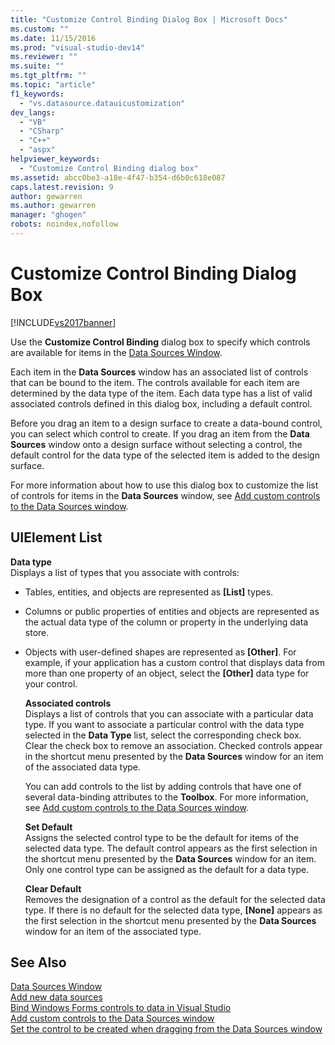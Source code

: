 ```yaml
---
title: "Customize Control Binding Dialog Box | Microsoft Docs"
ms.custom: ""
ms.date: 11/15/2016
ms.prod: "visual-studio-dev14"
ms.reviewer: ""
ms.suite: ""
ms.tgt_pltfrm: ""
ms.topic: "article"
f1_keywords: 
  - "vs.datasource.datauicustomization"
dev_langs: 
  - "VB"
  - "CSharp"
  - "C++"
  - "aspx"
helpviewer_keywords: 
  - "Customize Control Binding dialog box"
ms.assetid: abcc0be3-a18e-4f47-b354-d6b0c618e087
caps.latest.revision: 9
author: gewarren
ms.author: gewarren
manager: "ghogen"
robots: noindex,nofollow
---
```

# Customize Control Binding Dialog Box
[!INCLUDE[vs2017banner](../includes/vs2017banner.md)]

Use the **Customize Control Binding** dialog box to specify which controls are available for items in the [Data Sources Window](http://msdn.microsoft.com/library/0d20f699-cc95-45b3-8ecb-c7edf1f67992).  
  
 Each item in the **Data Sources** window has an associated list of controls that can be bound to the item. The controls available for each item are determined by the data type of the item. Each data type has a list of valid associated controls defined in this dialog box, including a default control.  
  
 Before you drag an item to a design surface to create a data-bound control, you can select which control to create. If you drag an item from the **Data Sources** window onto a design surface without selecting a control, the default control for the data type of the selected item is added to the design surface.  
  
 For more information about how to use this dialog box to customize the list of controls for items in the **Data Sources** window, see [Add custom controls to the Data Sources window](../data-tools/add-custom-controls-to-the-data-sources-window.md).  
  
## UIElement List  
 **Data type**  
 Displays a list of types that you associate with controls:  
  
- Tables, entities, and objects are represented as **[List]** types.  
  
- Columns or public properties of entities and objects are represented as the actual data type of the column or property in the underlying data store.  
  
- Objects with user-defined shapes are represented as **[Other]**. For example, if your application has a custom control that displays data from more than one property of an object, select the **[Other]** data type for your control.  
  
  **Associated controls**  
  Displays a list of controls that you can associate with a particular data type. If you want to associate a particular control with the data type selected in the **Data Type** list, select the corresponding check box. Clear the check box to remove an association. Checked controls appear in the shortcut menu presented by the **Data Sources** window for an item of the associated data type.  
  
  You can add controls to the list by adding controls that have one of several data-binding attributes to the **Toolbox**. For more information, see [Add custom controls to the Data Sources window](../data-tools/add-custom-controls-to-the-data-sources-window.md).  
  
  **Set Default**  
  Assigns the selected control type to be the default for items of the selected data type. The default control appears as the first selection in the shortcut menu presented by the **Data Sources** window for an item. Only one control type can be assigned as the default for a data type.  
  
  **Clear Default**  
  Removes the designation of a control as the default for the selected data type. If there is no default for the selected data type, **[None]** appears as the first selection in the shortcut menu presented by the **Data Sources** window for an item of the associated type.  
  
## See Also  
 [Data Sources Window](http://msdn.microsoft.com/library/0d20f699-cc95-45b3-8ecb-c7edf1f67992)   
 [Add new data sources](../data-tools/add-new-data-sources.md)   
 [Bind Windows Forms controls to data in Visual Studio](../data-tools/bind-windows-forms-controls-to-data-in-visual-studio.md)   
 [Add custom controls to the Data Sources window](../data-tools/add-custom-controls-to-the-data-sources-window.md)   
 [Set the control to be created when dragging from the Data Sources window](../data-tools/set-the-control-to-be-created-when-dragging-from-the-data-sources-window.md)